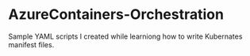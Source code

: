 # AzureContainers-Orchestration

Sample YAML scripts I created while learniong how to write Kubernates manifest files.
